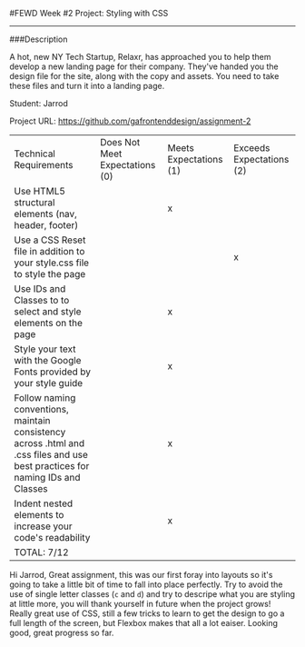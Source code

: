 #FEWD Week #2 Project: Styling with CSS

---


###Description


A hot, new NY Tech Startup, Relaxr, has approached you to help them develop a new landing page for their company. They've handed you the design file for the site, along with the copy and assets. You need to take these files and turn it into a landing page.

Student: Jarrod

Project URL: https://github.com/gafrontenddesign/assignment-2


|                                                                                                                               |                                |                        |                          |
|-------------------------------------------------------------------------------------------------------------------------------|--------------------------------|------------------------|--------------------------|
| Technical Requirements                                                                                                        | Does Not Meet Expectations (0) | Meets Expectations (1) | Exceeds Expectations (2) |
| Use HTML5 structural elements (nav, header, footer)                                                                           |                                |          x             |                          |
| Use a CSS Reset file in addition to your style.css file to style the page                                                     |                                |                        |            x             |
| Use IDs and Classes to to select and style elements on the page                                                               |                                |          x             |                          |
| Style your text with the Google Fonts provided by your style guide                                                            |                                |          x             |                          |
| Follow naming conventions, maintain consistency across .html and .css files and use best practices for naming IDs and Classes |                                |          x             |                          |
| Indent nested elements to increase your code's readability                                                                    |                                |          x             |                          |
| TOTAL: 7/12                                                                                                              |                                |                        |                          |

Hi Jarrod,
Great assignment, this was our first foray into layouts so it's going to take a little bit of time to fall into place perfectly.
Try to avoid the use of single letter classes (`c` and `d`) and try to descripe what you are styling at little more, you will thank yourself in future when the project grows!
Really great use of CSS, still a few tricks to learn to get the design to go a full length of the screen, but Flexbox makes that all a lot eaiser.
Looking good, great progress so far.
